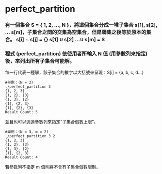 # perfect_partition
### 有一個集合 S = { 1, 2, …, N }，將這個集合分成一堆子集合 s[1], s[2], … s[m]，子集合之間的交集為空集合，但是聯集之後等於原本的集合。 s[i] ∩ s[j] = {} s[1] ∪ s[2] …∪ s[m] = S

### 程式 (perfect_partition) 依使用者所輸入 N 值 (用參數列來指定) 後，來列出所有子集合可能解。
每一行代表一種解，該子集合的數字以大括號來呈現：S[i] = {a, b, c, d…}

```
#舉例：(N = 3)
./perfect_partition 3
{1, 2, 3}
{1, 2}, {3}
{1, 3}, {2}
{1}, {2, 3}
{1}, {2}, {3}
Result Count: 5
```

並且也可以透過參數列來指定”子集合個數上限”。
```
#舉例：(N = 3, m = 2)
./perfect_partition 3 2
{1, 2, 3}
{1, 2}, {3}
{1, 3}, {2}
{1}, {2, 3}
Result Count: 4
```

若參數列不指定 m 值則將不會有子集合個數限制。

